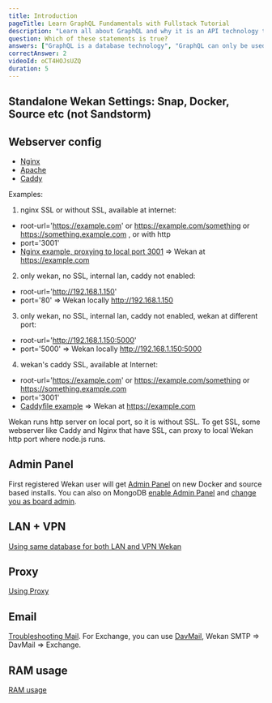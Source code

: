 ```yaml
---
title: Introduction
pageTitle: Learn GraphQL Fundamentals with Fullstack Tutorial
description: "Learn all about GraphQL and why it is an API technology that's superior to REST. It is not only for React & Javascript developers but can be used for any API."
question: Which of these statements is true?
answers: ["GraphQL is a database technology", "GraphQL can only be used together with SQL", "GraphQL was invented by Facebook", "GraphQL was developed by Netflix and Coursera"]
correctAnswer: 2
videoId: oCT4HOJsUZQ
duration: 5
---
```


## Standalone Wekan Settings: Snap, Docker, Source etc (not Sandstorm)

## Webserver config
* [Nginx](https://github.com/wekan/wekan/wiki/Nginx-Webserver-Config)
* [Apache](https://github.com/wekan/wekan/wiki/Apache)
* [Caddy](https://github.com/wekan/wekan/wiki/Caddy-Webserver-Config)

Examples:

1) nginx SSL or without SSL, available at internet:
- root-url='https://example.com'   or https://example.com/something or https://something.example.com , or with http
- port='3001'
- [Nginx example, proxying to local port 3001](https://github.com/wekan/wekan/wiki/Nginx-Webserver-Config)
=> Wekan at https://example.com

2) only wekan, no SSL, internal lan, caddy not enabled:
- root-url='http://192.168.1.150'
- port='80'
=> Wekan locally http://192.168.1.150

3) only wekan, no SSL, internal lan, caddy not enabled, wekan at different port:
- root-url='http://192.168.1.150:5000'
- port='5000'
=> Wekan locally http://192.168.1.150:5000

4) wekan's caddy SSL, available at Internet:
- root-url='https://example.com'   or https://example.com/something or https://something.example.com
- port='3001'
- [Caddyfile example](https://github.com/wekan/wekan-snap/wiki/Install#7-replace-first-top-line-of-text-with-subdomainexamplecomsuburl-without-any-beginning-of-httphttps)
=> Wekan at https://example.com

Wekan runs http server on local port, so it is without SSL. To get SSL, some webserver like Caddy and Nginx that have SSL, can proxy to local Wekan http port where node.js runs.

## Admin Panel

First registered Wekan user will get [Admin Panel](https://github.com/wekan/wekan/wiki/Features) on new
Docker and source based installs. You can also on MongoDB 
[enable Admin Panel](https://github.com/wekan/wekan/blob/devel/CHANGELOG.md#v0111-rc2-2017-03-05-wekan-prerelease) and [change you as board admin](https://github.com/wekan/wekan/issues/1060#issuecomment-310545976).

## LAN + VPN

[Using same database for both LAN and VPN Wekan](https://github.com/wekan/wekan-mongodb/blob/master/docker-compose.yml#L86-L100)

## Proxy

[Using Proxy](https://github.com/wekan/wekan/issues/1480)

## Email

[Troubleshooting Mail](https://github.com/wekan/wekan/wiki/Troubleshooting-Mail). For Exchange, you can use [DavMail](http://davmail.sourceforge.net), Wekan SMTP => DavMail => Exchange.

## RAM usage

[RAM usage](https://github.com/wekan/wekan/issues/1088#issuecomment-311843230)